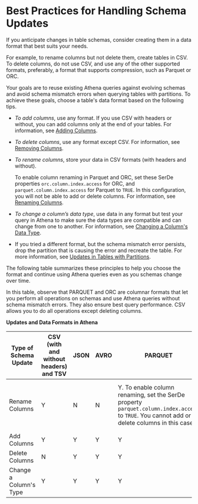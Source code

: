 # Best Practices for Handling Schema Updates<a name="updates-best-practices"></a>

If you anticipate changes in table schemas, consider creating them in a data format that best suits your needs\. 

For example, to rename columns but not delete them, create tables in CSV\. To delete columns, do not use CSV, and use any of the other supported formats, preferably, a format that supports compression, such as Parquet or ORC\. 

Your goals are to reuse existing Athena queries against evolving schemas and avoid schema mismatch errors when querying tables with partitions\. To achieve these goals, choose a table's data format based on the following tips\. 

+ *To add columns*, use any format\. If you use CSV with headers or without, you can add columns only at the end of your tables\. For information, see [Adding Columns](types-of-updates.md#updates-adding-columns)\.

+ *To delete columns*, use any format except CSV\. For information, see [Removing Columns](types-of-updates.md#updates-removing-columns)\.

+ *To rename columns*, store your data in CSV formats \(with headers and without\)\. 

  To enable column renaming in Parquet and ORC, set these SerDe properties `orc.column.index.access` for ORC, and `parquet.column.index.access` for Parquet to `TRUE`\. In this configuration, you will not be able to add or delete columns\. For information, see [Renaming Columns](types-of-updates.md#updates-renaming-columns)\.

+ *To change a column’s data type*, use data in any format but test your query in Athena to make sure the data types are compatible and can change from one to another\. For information, see [Changing a Column's Data Type](types-of-updates.md#updates-changing-column-type)\.

+ If you tried a different format, but the schema mismatch error persists, drop the partition that is causing the error and recreate the table\. For more information, see [Updates in Tables with Partitions](updates-and-partitions.md)\. 

The following table summarizes these principles to help you choose the format and continue using Athena queries even as you schemas change over time\. 

In this table, observe that PARQUET and ORC are columnar formats that let you perform all operations on schemas and use Athena queries without schema mismatch errors\. They also ensure best query performance\. CSV allows you to do all operations except deleting columns\.


**Updates and Data Formats in Athena**  

| Type of Schema Update | CSV \(with and without headers\) and TSV | JSON | AVRO | PARQUET | ORC | 
| --- | --- | --- | --- | --- | --- | 
| Rename Columns | Y | N | N | Y\. To enable column renaming, set the SerDe property `parquet.column.index.access` to `TRUE`\. You cannot add or delete columns in this case\. | Y\.To enable column renaming, set the SerDe property `orc.column.index.access` to `TRUE`\. You cannot add or delete columns in this case\. | 
| Add Columns | Y | Y | Y | Y | Y | 
| Delete Columns | N | Y | Y | Y | Y | 
| Change a Column's Type | Y | Y | Y | Y | Y | 